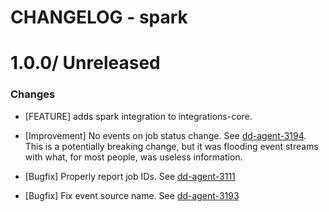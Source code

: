 # CHANGELOG - spark

1.0.0/ Unreleased
==================

### Changes

* [FEATURE] adds spark integration to integrations-core.

* [Improvement] No events on job status change. See [dd-agent-3194](https://github.com/datadog/dd-agent/issues/3194). This is a potentially breaking change, but it was flooding event streams with what, for most people, was useless information.

* [Bugfix] Properly report job IDs. See [dd-agent-3111](https://github.com/datadog/dd-agent/issues/3111)
* [Bugfix] Fix event source name. See [dd-agent-3193](https://github.com/datadog/dd-agent/issues/3193)

